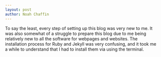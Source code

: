 ```yaml
---
layout: post 
author: Noah Chaffin 
---
```

To say the least, every step of setting up this blog was very new to me. It was also somewhat of a struggle to prepare this blog due to me being relatively new to all the software for webpages and websites. The installation process for Ruby and Jekyll was very confusing, and it took me a while to understand that I had to install them via using the terminal.